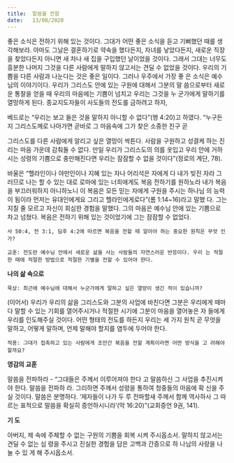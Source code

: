 ```yaml
---
title:  말씀을 전함
date:   13/08/2020
---
```


좋은 소식은 전하기 위해 있는 것이다. 그대가 어떤 좋은 소식을 듣고 기뻐했던 때를 생각해보라. 아마도 그날은 결혼하기로 약속을 했다든지, 자녀를 낳았다든지, 새로운 직장을 찾았다든지 아니면 새 차나 새 집을 구입했던 날이었을 것이다. 그래서 그대는 너무도 흥분한 나머지 그것을 다른 사람에게 말하지 않고서는 견딜 수 없었을 것이다. 우리의 기쁨을 다른 사람과 나눈다는 것은 좋은 일이다. 그러나 우주에서 가장 좋 은 소식은 예수님의 이야기이다. 우리가 그리스도 안에 있는 구원에 대해서 그분의 말 씀으로부터 새로운 통찰을 얻을 때 우리의 마음에는 기쁨이 넘치고 우리는 그것을 누 군가에게 말하기를 열망하게 된다. 종교지도자들이 사도들의 전도를 금하려고 하자,

베드로는 “우리는 보고 들은 것을 말하지 아니할 수 없다”(행 4:20)고 하였다. “누구든지 그리스도께로 나아가면 곧바로 그 마음속에 그가 찾은 소중한 친구 곧

그리스도를 다른 사람에게 알리고 싶은 열망이 싹튼다. 사람을 구원하고 성결케 하는 진리는 마음 가운데 감춰둘 수 없다. 만일 우리가 그리스도의 의를 옷입고 우리 안에 거하시는 성령의 기쁨으로 충만해진다면 우리는 잠잠할 수 없을 것이다”(정로의 계단, 78).

바울은 “헬라인이나 야만인이나 지혜 있는 자나 어리석은 자에게 다 내가 빚진 자라 그러므로 나는 할 수 있는 대로 로마에 있는 너희에게도 복음 전하기를 원하노라 내가 복음을 부끄러워하지 아니하노니 이 복음은 모든 믿는 자에게 구원을 주시는 하나님 의 능력이 됨이라 먼저는 유대인에게요 그리고 헬라인에게로다”(롬 1:14~16)라고 말했 다. 그는 지칠 줄 모르고 자신이 회심한 경험을 말했다. 그의 마음은 예수님 안에 있는 기쁨으로 차고 넘쳤다. 복음은 전하기 위해 있는 것이었기에 그는 잠잠할 수 없었다.

`사 50:4, 전 3:1, 딤후 4:2에 따르면 복음을 전할 때 알아야 하는 중요한 원칙은 무엇 인가?`

`교훈: 전도란 예수님 안에서 새로운 삶을 사는 사람들의 자연스러운 반응이다. 우리 는 적절한 때에 적절한 방법으로 적절한 기별을 전할 수 있어야 한다.`

**나의 삶 속으로**

`묵상: 최근에 예수님에 대해서 누군가에게 말하고 싶은 열망이 생긴 적이 있습니까?`

(이어서) 우리가 우리의 삶을 그리스도와 그분의 사업에 바친다면 그분은 우리에게 때마다 말할 수 있는 기회를 열어주시거나 적절한 시기에 그분이 마음을 열어놓은 자 들에게 우리를 인도해주실 것이다. 어떤 형태의 전도를 하든지 우리는 세 가지 원칙 곧 무엇을 말하고, 어떻게 말하며, 언제 말해야 할지를 염두에 두어야 한다.

`적용: 그대가 접촉하고 있는 사람에게 조만간 복음을 전할 계획이라면 어떤 방식을 고 려해야 할까요?`

**영감의 교훈**

말씀을 전파하라 - “그대들은 주께서 이루어져야 한다 고 말씀하신 그 사업을 추진시켜야 한다. 말씀을 전파하 라. 그리하면 주께서 성령을 통하여 청중들의 마음에 확 신을 주실 것이다. 말씀은 분명하다. ‘제자들이 나가 두 루 전파할새 주께서 함께 역사하사 그 따르는 표적으로 말씀을 확실히 증언하시니라’(막 16:20)”(교회증언 9권, 141).

**기 도**

아버지, 제 속에 주체할 수 없는 구원의 기쁨을 회복 시켜 주시옵소서. 말하지 않고서는 견딜 수 없는 심 령을 주시고 진실한 경험을 담은 고백과 간증으로 하 나님의 사랑을 나눌 수 있 게 해 주시옵소서.